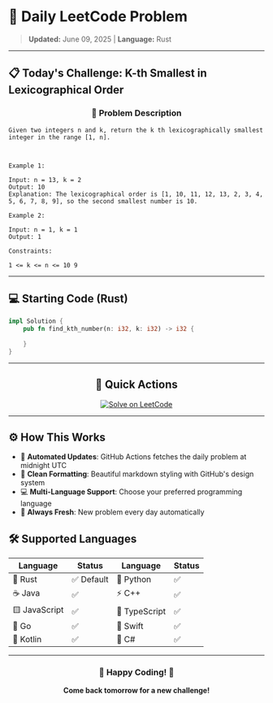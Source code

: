 # 🎯 Daily LeetCode Problem

> **Updated:** June 09, 2025 | **Language:** Rust

---

## 📋 Today's Challenge: **K-th Smallest in Lexicographical Order**

<div align="center">

### 🧩 Problem Description

</div>

```
Given two integers n and k, return the k th lexicographically smallest integer in the range [1, n].

 

Example 1:

Input: n = 13, k = 2
Output: 10
Explanation: The lexicographical order is [1, 10, 11, 12, 13, 2, 3, 4, 5, 6, 7, 8, 9], so the second smallest number is 10.

Example 2:

Input: n = 1, k = 1
Output: 1

Constraints:

1 <= k <= n <= 10 9
```

---

## 💻 Starting Code (Rust)

```rust
impl Solution {
    pub fn find_kth_number(n: i32, k: i32) -> i32 {
        
    }
}
```

---

<div align="center">

## 🔗 Quick Actions

[![Solve on LeetCode](https://img.shields.io/badge/Solve_on-LeetCode-orange?style=for-the-badge&logo=leetcode&logoColor=white)](https://leetcode.com/problems/k-th-smallest-in-lexicographical-order/)

</div>

---

## ⚙️ How This Works

- 🤖 **Automated Updates**: GitHub Actions fetches the daily problem at midnight UTC
- 🎨 **Clean Formatting**: Beautiful markdown styling with GitHub's design system
- 💻 **Multi-Language Support**: Choose your preferred programming language
- 🔄 **Always Fresh**: New problem every day automatically

## 🛠️ Supported Languages

<div align="center">

| Language | Status | Language | Status |
|----------|--------|----------|--------|
| 🦀 Rust | ✅ Default | 🐍 Python | ✅ |
| ☕ Java | ✅ | ⚡ C++ | ✅ |
| 🟨 JavaScript | ✅ | 🔷 TypeScript | ✅ |
| 🐹 Go | ✅ | 🍎 Swift | ✅ |
| 🎯 Kotlin | ✅ | 💎 C# | ✅ |

</div>

---

<div align="center">

### 🌟 Happy Coding! 🌟

**Come back tomorrow for a new challenge!**

</div>
